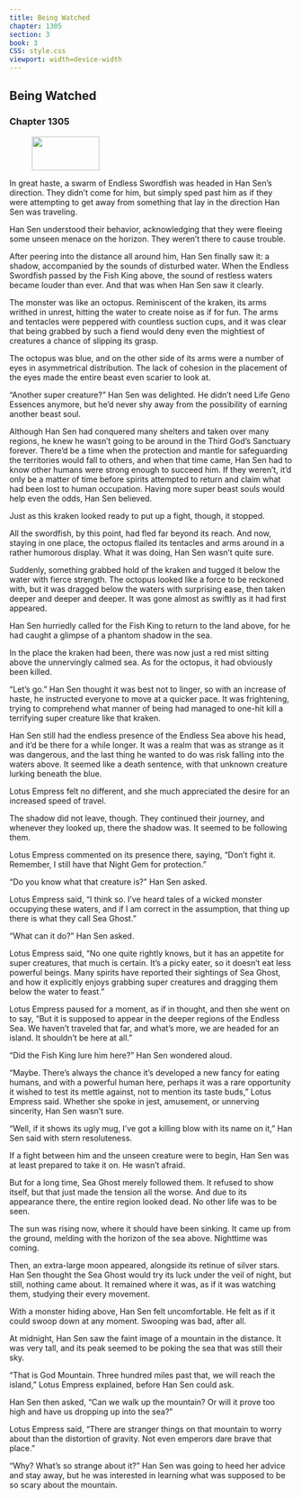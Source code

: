 ```yaml
---
title: Being Watched
chapter: 1305
section: 3
book: 3
CSS: style.css
viewport: width=device-width
---
```


## Being Watched

### Chapter 1305

<figure>
	<img src="../Images/gem.gif" alt="" id="gem" width="120" height="60" />
</figure>

In great haste, a swarm of Endless Swordfish was headed in Han Sen’s direction. They didn’t come for him, but simply sped past him as if they were attempting to get away from something that lay in the direction Han Sen was traveling.

Han Sen understood their behavior, acknowledging that they were fleeing some unseen menace on the horizon. They weren’t there to cause trouble.

After peering into the distance all around him, Han Sen finally saw it: a shadow, accompanied by the sounds of disturbed water. When the Endless Swordfish passed by the Fish King above, the sound of restless waters became louder than ever. And that was when Han Sen saw it clearly.

The monster was like an octopus. Reminiscent of the kraken, its arms writhed in unrest, hitting the water to create noise as if for fun. The arms and tentacles were peppered with countless suction cups, and it was clear that being grabbed by such a fiend would deny even the mightiest of creatures a chance of slipping its grasp.

The octopus was blue, and on the other side of its arms were a number of eyes in asymmetrical distribution. The lack of cohesion in the placement of the eyes made the entire beast even scarier to look at.

“Another super creature?” Han Sen was delighted. He didn’t need Life Geno Essences anymore, but he’d never shy away from the possibility of earning another beast soul.

Although Han Sen had conquered many shelters and taken over many regions, he knew he wasn’t going to be around in the Third God’s Sanctuary forever. There’d be a time when the protection and mantle for safeguarding the territories would fall to others, and when that time came, Han Sen had to know other humans were strong enough to succeed him. If they weren’t, it’d only be a matter of time before spirits attempted to return and claim what had been lost to human occupation. Having more super beast souls would help even the odds, Han Sen believed.

Just as this kraken looked ready to put up a fight, though, it stopped.

All the swordfish, by this point, had fled far beyond its reach. And now, staying in one place, the octopus flailed its tentacles and arms around in a rather humorous display. What it was doing, Han Sen wasn’t quite sure.

Suddenly, something grabbed hold of the kraken and tugged it below the water with fierce strength. The octopus looked like a force to be reckoned with, but it was dragged below the waters with surprising ease, then taken deeper and deeper and deeper. It was gone almost as swiftly as it had first appeared.

Han Sen hurriedly called for the Fish King to return to the land above, for he had caught a glimpse of a phantom shadow in the sea.

In the place the kraken had been, there was now just a red mist sitting above the unnervingly calmed sea. As for the octopus, it had obviously been killed.

“Let’s go.” Han Sen thought it was best not to linger, so with an increase of haste, he instructed everyone to move at a quicker pace. It was frightening, trying to comprehend what manner of being had managed to one-hit kill a terrifying super creature like that kraken.

Han Sen still had the endless presence of the Endless Sea above his head, and it’d be there for a while longer. It was a realm that was as strange as it was dangerous, and the last thing he wanted to do was risk falling into the waters above. It seemed like a death sentence, with that unknown creature lurking beneath the blue.

Lotus Empress felt no different, and she much appreciated the desire for an increased speed of travel.

The shadow did not leave, though. They continued their journey, and whenever they looked up, there the shadow was. It seemed to be following them.

Lotus Empress commented on its presence there, saying, “Don’t fight it. Remember, I still have that Night Gem for protection.”

“Do you know what that creature is?” Han Sen asked.

Lotus Empress said, “I think so. I’ve heard tales of a wicked monster occupying these waters, and if I am correct in the assumption, that thing up there is what they call Sea Ghost.”

“What can it do?” Han Sen asked.

Lotus Empress said, “No one quite rightly knows, but it has an appetite for super creatures, that much is certain. It’s a picky eater, so it doesn’t eat less powerful beings. Many spirits have reported their sightings of Sea Ghost, and how it explicitly enjoys grabbing super creatures and dragging them below the water to feast.”

Lotus Empress paused for a moment, as if in thought, and then she went on to say, “But it is supposed to appear in the deeper regions of the Endless Sea. We haven’t traveled that far, and what’s more, we are headed for an island. It shouldn’t be here at all.”

“Did the Fish King lure him here?” Han Sen wondered aloud.

“Maybe. There’s always the chance it’s developed a new fancy for eating humans, and with a powerful human here, perhaps it was a rare opportunity it wished to test its mettle against, not to mention its taste buds,” Lotus Empress said. Whether she spoke in jest, amusement, or unnerving sincerity, Han Sen wasn’t sure.

“Well, if it shows its ugly mug, I’ve got a killing blow with its name on it,” Han Sen said with stern resoluteness.

If a fight between him and the unseen creature were to begin, Han Sen was at least prepared to take it on. He wasn’t afraid.

But for a long time, Sea Ghost merely followed them. It refused to show itself, but that just made the tension all the worse. And due to its appearance there, the entire region looked dead. No other life was to be seen.

The sun was rising now, where it should have been sinking. It came up from the ground, melding with the horizon of the sea above. Nighttime was coming.

Then, an extra-large moon appeared, alongside its retinue of silver stars. Han Sen thought the Sea Ghost would try its luck under the veil of night, but still, nothing came about. It remained where it was, as if it was watching them, studying their every movement.

With a monster hiding above, Han Sen felt uncomfortable. He felt as if it could swoop down at any moment. Swooping was bad, after all.

At midnight, Han Sen saw the faint image of a mountain in the distance. It was very tall, and its peak seemed to be poking the sea that was still their sky.

“That is God Mountain. Three hundred miles past that, we will reach the island,” Lotus Empress explained, before Han Sen could ask.

Han Sen then asked, “Can we walk up the mountain? Or will it prove too high and have us dropping up into the sea?”

Lotus Empress said, “There are stranger things on that mountain to worry about than the distortion of gravity. Not even emperors dare brave that place.”

“Why? What’s so strange about it?” Han Sen was going to heed her advice and stay away, but he was interested in learning what was supposed to be so scary about the mountain.